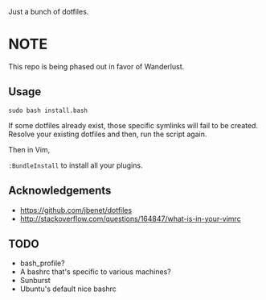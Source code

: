 Just a bunch of dotfiles.

NOTE
====

This repo is being phased out in favor of Wanderlust.

Usage
-----

`sudo bash install.bash`

If some dotfiles already exist, those specific symlinks will fail to be created. Resolve your existing dotfiles and then, run the script again.

Then in Vim,

`:BundleInstall` to install all your plugins.


Acknowledgements
----------------

* https://github.com/jbenet/dotfiles
* http://stackoverflow.com/questions/164847/what-is-in-your-vimrc

TODO
----

* bash_profile?
* A bashrc that's specific to various machines?
* Sunburst
* Ubuntu's default nice bashrc
